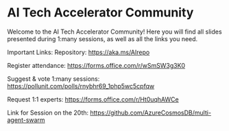 # AI Tech Accelerator Community
Welcome to the AI Tech Accelerator Community!
Here you will find all slides presented during 1:many sessions, as well as all the links you need. 


Important Links:
Repository: https://aka.ms/AIrepo

Register attendance: https://forms.office.com/r/wSmSW3g3K0 

Suggest & vote 1:many sessions: https://pollunit.com/polls/rnybhr69_1php5wc5cpfqw

Request 1:1 experts: https://forms.office.com/r/Ht0uqhAWCe

Link for Session on the 20th: https://github.com/AzureCosmosDB/multi-agent-swarm
